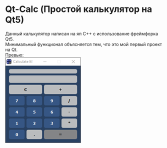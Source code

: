 # Qt-Calc (Простой калькулятор на Qt5)
Данный калькулятор написан на яп C++ с использование фреймфорка Qt5. <br>
Минимальный функционал объясняется тем, что это мой первый проект на Qt. <br>
Превью: <br>
<img src="preview.png" alt="Превью проекта">
